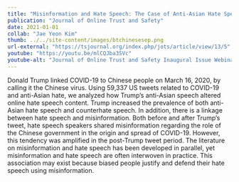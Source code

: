 ```yaml
---
title: "Misinformation and Hate Speech: The Case of Anti-Asian Hate Speech During the COVID-19 Pandemic"
publication: "Journal of Online Trust and Safety"
date: 2021-01-01
collab: "Jae Yeon Kim"
thumb: ../../site-content/images/btchinesesep.png
url-external: "https://tsjournal.org/index.php/jots/article/view/13/5"
youtube: "https://youtu.be/mlCQJba3SVc"
youtube-alt: "Journal of Online Trust and Safety Inaugural Issue Webinar"
---
```


Donald Trump linked COVID-19 to Chinese people on March 16, 2020, by calling it the Chinese virus. Using 59,337 US tweets related to COVID-19 and anti-Asian hate, we analyzed how Trump’s anti-Asian speech altered online hate speech content. Trump increased the prevalence of both anti-Asian hate speech and counterhate speech. In addition, there is a linkage between hate speech and misinformation. Both before and after Trump’s tweet, hate speech speakers shared misinformation regarding the role of the Chinese government in the origin and spread of COVID-19. However, this tendency was amplified in the post-Trump tweet period. The literature on misinformation and hate speech has been developed in parallel, yet misinformation and hate speech are often interwoven in practice. This association may exist because biased people justify and defend their hate speech using misinformation.